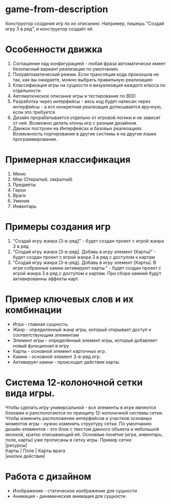 # game-from-description
Конструктор создания игр по их описанию. Например, пишешь "Создай игру 3 в ряд", и конструктор создаёт её. 

# Особенности движка
1. Соглашение над конфигурацией - любая фраза автоматически имеет безопасный вариант реализации по умолчанию
2. Полуавтоматический режим. Если трансляция кода произошла не так, как вы ожидаете, можно выбрать правильную реализацию
3. Классификация игры на сущности и визуализация каждого класса по отдельности
4. Автоматическое описание игры и тестирование по BDD
5. Разработка через интерфейсы - весь код будет написан через интерфейсы - а его конкретная реализация дописывается вручную, если это требуется
6. Дизайн прорабатывается отдельно от игровой логики и не зависит от неё. Возможно делать клоны игр с разным дизайном.
7. Движок построен на Интерфейсах и базовых реализациях. Возможность портирования в другие системы и на другие языки программирования.


# Примерная классификация
1. Меню
1. Мир (Открытый, закрытый)
2. Предметы
2. Герои
3. Враги
4. Умения
5. Инвентарь

# Примеры создания игр
1. "Создай игру жанра [3-в-ряд]" - будет создан проект с игрой жанра 3 в ряд
2. "Создай игру жанра [3-в-ряд]. Добавь в игру элемент [Карты]" - будет создан проект с игрой жанра 3 в ряд с доступом к картам
3. "Создай игру жанра [3-в-ряд]. Добавь в игру элемент [Карты]. В игре собранные камни активируют карты." - будет создан проект с игрой жанра 3 в ряд с доступом к картам. При сборе камней будут активированны эффекты карт.

# Пример ключевых слов и их комбинации
- Игра - главная сущность.
- Жанр - определенный жанр игры, который открывает доступ к соответствующим элементам
- Элемент игры - определённый элемент игры, который добавляет новый функционал в игру.
- Карты - основной элемент карточных игр.
- Камни - основной элемент 3-в-ряд игр.
- Активирует камни - происходит действие карты.

# Система 12-колоночной сетки вида игры. 
Чтобы сделать игру универсальной - все элементы в игре являются блоками и рапспологаются по принципу 12-колоночной системы сетки.
Чтобы изменить расположение интерфейсов и участков основных моментов игры - нужно изменить структуру сетки. 
По умолчанию дизайн элементов - это блок с текстом данного объекта и небольшой иконкой, кратко описывающий её. Основные понятия (игра, инвентарь, поле, карты) уже прописаны в сетку игры.
Пример сетки:   
      |ресурсы|  
Карты | Поле | Карты врага  
|кнопки действия| 



# Работа с дизайном
- Изображение - статическое изображение для сущности
- Анимация - динамическая анимация для сущности
